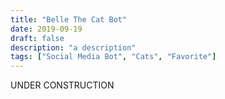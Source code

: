 ```yaml
---
title: "Belle The Cat Bot"
date: 2019-09-19
draft: false
description: "a description"
tags: ["Social Media Bot", "Cats", "Favorite"]
---
```

UNDER CONSTRUCTION